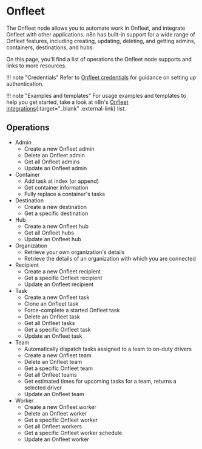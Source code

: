 # Onfleet

The Onfleet node allows you to automate work in Onfleet, and integrate Onfleet with other applications. n8n has built-in support for a wide range of Onfleet features, including creating, updating, deleting, and getting admins, containers, destinations, and hubs. 

On this page, you'll find a list of operations the Onfleet node supports and links to more resources.

!!! note "Credentials"
    Refer to [Onfleet credentials](https://docs.n8n.io/integrations/builtin/credentials/onfleet/) for guidance on setting up authentication. 

!!! note "Examples and templates"
    For usage examples and templates to help you get started, take a look at n8n's [Onfleet integrations](https://n8n.io/integrations/onfleet/){:target="_blank" .external-link} list.


## Operations

* Admin
    * Create a new Onfleet admin
    * Delete an Onfleet admin
    * Get all Onfleet admins
    * Update an Onfleet admin
* Container
    * Add task at index (or append)
    * Get container information
    * Fully replace a container's tasks
* Destination
    * Create a new destination
    * Get a specific destination
* Hub
    * Create a new Onfleet hub
    * Get all Onfleet hubs
    * Update an Onfleet hub
* Organization
    * Retrieve your own organization's details
    * Retrieve the details of an organization with which you are connected
* Recipient
    * Create a new Onfleet recipient
    * Get a specific Onfleet recipient
    * Update an Onfleet recipient
* Task
    * Create a new Onfleet task
    * Clone an Onfleet task
    * Force-complete a started Onfleet task
    * Delete an Onfleet task
    * Get all Onfleet tasks
    * Get a specific Onfleet task
    * Update an Onfleet task
* Team
    * Automatically dispatch tasks assigned to a team to on-duty drivers
    * Create a new Onfleet team
    * Delete an Onfleet team
    * Get a specific Onfleet team
    * Get all Onfleet teams
    * Get estimated times for upcoming tasks for a team, returns a selected driver
    * Update an Onfleet team
* Worker
    * Create a new Onfleet worker
    * Delete an Onfleet worker
    * Get a specific Onfleet worker
    * Get all Onfleet workers
    * Get a specific Onfleet worker schedule
    * Update an Onfleet worker
